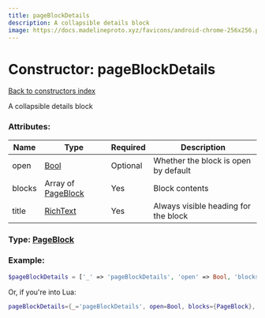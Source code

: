 ```yaml
---
title: pageBlockDetails
description: A collapsible details block
image: https://docs.madelineproto.xyz/favicons/android-chrome-256x256.png
---
```

# Constructor: pageBlockDetails  
[Back to constructors index](index.md)



A collapsible details block

### Attributes:

| Name     |    Type       | Required | Description |
|----------|---------------|----------|-------------|
|open|[Bool](../types/Bool.md) | Optional|Whether the block is open by default|
|blocks|Array of [PageBlock](../types/PageBlock.md) | Yes|Block contents|
|title|[RichText](../types/RichText.md) | Yes|Always visible heading for the block|



### Type: [PageBlock](../types/PageBlock.md)


### Example:

```php
$pageBlockDetails = ['_' => 'pageBlockDetails', 'open' => Bool, 'blocks' => [PageBlock, PageBlock], 'title' => RichText];
```  


Or, if you're into Lua:

```lua
pageBlockDetails={_='pageBlockDetails', open=Bool, blocks={PageBlock}, title=RichText}

```


